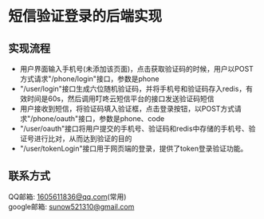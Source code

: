 # 短信验证登录的后端实现
## 实现流程
- 用户界面输入手机号(未添加该页面)，点击获取验证码的时候，用户以POST方式请求"/phone/login"接口，参数是phone
- "/user/login"接口生成六位随机验证码，并将手机号和验证码存入redis，有效时间是60s，然后调用叮咚云短信平台的接口发送验证码短信
- 用户接收到短信，将验证码填入验证框，点击登录按钮，以POST方式请求"/phone/oauth"接口，参数是phone、code
- "/user/oauth"接口将用户提交的手机号、验证码和redis中存储的手机号、验证号进行比对，从而达到验证的目的
- "/user/tokenLogin"接口用于网页端的登录，提供了token登录验证功能。

## 联系方式
QQ邮箱: 1605611836@qq.com(常用)<br />
google邮箱: sunow521310@gmail.com<br />
